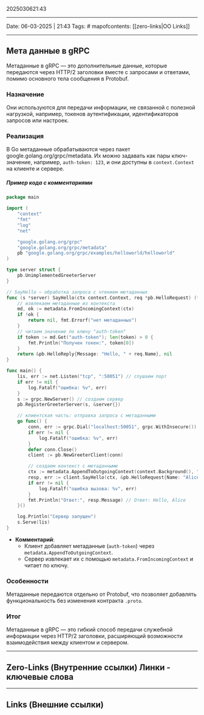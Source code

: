 2025030621:43
___
Date: 06-03-2025 | 21:43
Tags: #
mapofcontents: [[zero-links|OO Links]]
___
## Мета данные в gRPC

Метаданные в gRPC — это дополнительные данные, которые передаются через HTTP/2 заголовки вместе с запросами и ответами, помимо основного тела сообщения в Protobuf.
### Назначение

Они используются для передачи информации, не связанной с полезной нагрузкой, например, токенов аутентификации, идентификаторов запросов или настроек.
### Реализация

В Go метаданные обрабатываются через пакет google.golang.org/grpc/metadata. Их можно задавать как пары ключ-значение, например, `auth-token: 123`, и они доступны в `context.Context` на клиенте и сервере.

##### Пример кода с комментариями
```go
package main

import (
    "context"
    "fmt"
    "log"
    "net"

    "google.golang.org/grpc"
    "google.golang.org/grpc/metadata"
    pb "google.golang.org/grpc/examples/helloworld/helloworld"
)

type server struct {
    pb.UnimplementedGreeterServer
}

// SayHello — обработка запроса с чтением метаданных
func (s *server) SayHello(ctx context.Context, req *pb.HelloRequest) (*pb.HelloReply, error) {
    // извлекаем метаданные из контекста
    md, ok := metadata.FromIncomingContext(ctx)
    if !ok {
        return nil, fmt.Errorf("нет метаданных")
    }
    // читаем значение по ключу "auth-token"
    if token := md.Get("auth-token"); len(token) > 0 {
        fmt.Println("Получен токен:", token[0])
    }
    return &pb.HelloReply{Message: "Hello, " + req.Name}, nil
}

func main() {
    lis, err := net.Listen("tcp", ":50051") // слушаем порт
    if err != nil {
        log.Fatalf("ошибка: %v", err)
    }
    s := grpc.NewServer() // создаем сервер
    pb.RegisterGreeterServer(s, &server{})

    // клиентская часть: отправка запроса с метаданными
    go func() {
        conn, err := grpc.Dial("localhost:50051", grpc.WithInsecure())
        if err != nil {
            log.Fatalf("ошибка: %v", err)
        }
        defer conn.Close()
        client := pb.NewGreeterClient(conn)

        // создаем контекст с метаданными
        ctx := metadata.AppendToOutgoingContext(context.Background(), "auth-token", "123")
        resp, err := client.SayHello(ctx, &pb.HelloRequest{Name: "Alice"})
        if err != nil {
            log.Fatalf("ошибка вызова: %v", err)
        }
        fmt.Println("Ответ:", resp.Message) // Ответ: Hello, Alice
    }()

    log.Println("Сервер запущен")
    s.Serve(lis)
}
```

- **Комментарий**:
    - Клиент добавляет метаданные (`auth-token`) через `metadata.AppendToOutgoingContext`.
    - Сервер извлекает их с помощью `metadata.FromIncomingContext` и читает по ключу.

### Особенности

Метаданные передаются отдельно от Protobuf, что позволяет добавлять функциональность без изменения контракта `.proto`.

### Итог

Метаданные в gRPC — это гибкий способ передачи служебной информации через HTTP/2 заголовки, расширяющий возможности взаимодействия между клиентом и сервером.



-----
**Zero-Links**  (Внутренние ссылки) Линки - ключевые слова
-

------
**Links** (Внешние ссылки)
-
